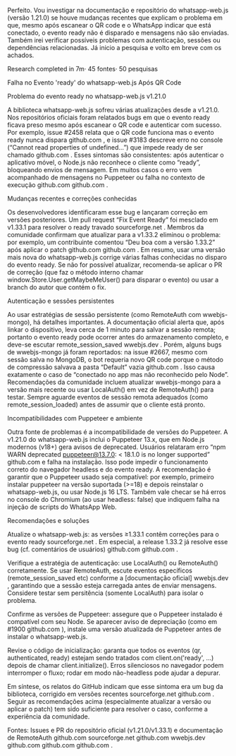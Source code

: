 Perfeito. Vou investigar na documentação e repositório do whatsapp-web.js (versão 1.21.0) se houve mudanças recentes que explicam o problema em que, mesmo após escanear o QR code e o WhatsApp indicar que está conectado, o evento ready não é disparado e mensagens não são enviadas. Também irei verificar possíveis problemas com autenticação, sessões ou dependências relacionadas. Já inicio a pesquisa e volto em breve com os achados.

Research completed in 7m· 45 fontes· 50 pesquisas

Falha no Evento 'ready' do whatsapp-web.js Após QR Code

Problema do evento ready no whatsapp-web.js v1.21.0

A biblioteca whatsapp-web.js sofreu várias atualizações desde a v1.21.0. Nos repositórios oficiais foram relatados bugs em que o evento ready ficava preso mesmo após escanear o QR code e autenticar com sucesso. Por exemplo, issue #2458 relata que o QR code funciona mas o evento ready nunca dispara
github.com
, e issue #3183 descreve erro no console (“Cannot read properties of undefined…”) que impede ready de ser chamado
github.com
. Esses sintomas são consistentes: após autenticar o aplicativo móvel, o Node.js não reconhece o cliente como “ready”, bloqueando envios de mensagem. Em muitos casos o erro vem acompanhado de mensagens no Puppeteer ou falha no contexto de execução
github.com
github.com
.

Mudanças recentes e correções conhecidas

Os desenvolvedores identificaram esse bug e lançaram correção em versões posteriores. Um pull request “Fix Event Ready” foi mesclado em v1.33.1 para resolver o ready travado
sourceforge.net
. Membros da comunidade confirmam que atualizar para a v1.33.2 eliminou o problema: por exemplo, um contribuinte comentou “Deu boa com a versão 1.33.2” após aplicar o patch
github.com
github.com
. Em resumo, usar uma versão mais nova do whatsapp-web.js corrige várias falhas conhecidas no disparo do evento ready. Se não for possível atualizar, recomenda-se aplicar o PR de correção (que faz o método interno chamar window.Store.User.getMaybeMeUser() para disparar o evento) ou usar a branch do autor que contém o fix.

Autenticação e sessões persistentes

Ao usar estratégias de sessão persistente (como RemoteAuth com wwebjs-mongo), há detalhes importantes. A documentação oficial alerta que, após linkar o dispositivo, leva cerca de 1 minuto para salvar a sessão remota; portanto o evento ready pode ocorrer antes do armazenamento completo, e deve-se escutar remote_session_saved
wwebjs.dev
. Porém, alguns bugs de wwebjs-mongo já foram reportados: na issue #2667, mesmo com sessão salva no MongoDB, o bot requeria novo QR code porque o método de compressão salvava a pasta “Default” vazia
github.com
. Isso causa exatamente o caso de “conectado no app mas não reconhecido pelo Node”. Recomendações da comunidade incluem atualizar wwebjs-mongo para a versão mais recente ou usar LocalAuth() em vez de RemoteAuth() para testar. Sempre aguarde eventos de sessão remota adequados (como remote_session_loaded) antes de assumir que o cliente está pronto.

Incompatibilidades com Puppeteer e ambiente

Outra fonte de problemas é a incompatibilidade de versões do Puppeteer. A v1.21.0 do whatsapp-web.js inclui o Puppeteer 13.x, que em Node.js modernos (v18+) gera avisos de deprecated. Usuários relataram erro “npm WARN deprecated puppeteer@13.7.0: < 18.1.0 is no longer supported”
github.com
 e falha na instalação. Isso pode impedir o funcionamento correto do navegador headless e do evento ready. A recomendação é garantir que o Puppeteer usado seja compatível: por exemplo, primeiro instalar puppeteer na versão suportada (>=18) e depois reinstalar o whatsapp-web.js, ou usar Node.js 16 LTS. Também vale checar se há erros no console do Chromium (ao usar headless: false) que indiquem falha na injeção de scripts do WhatsApp Web.

Recomendações e soluções

Atualize o whatsapp-web.js: as versões ≥1.33.1 contêm correções para o evento ready
sourceforge.net
. Em especial, a release 1.33.2 já resolve esse bug (cf. comentários de usuários)
github.com
github.com
.

Verifique a estratégia de autenticação: use LocalAuth() ou RemoteAuth() corretamente. Se usar RemoteAuth, escute eventos específicos (remote_session_saved etc) conforme a [documentação oficial]
wwebjs.dev
, garantindo que a sessão esteja carregada antes de enviar mensagens. Considere testar sem persitência (somente LocalAuth) para isolar o problema.

Confirme as versões de Puppeteer: assegure que o Puppeteer instalado é compatível com seu Node. Se aparecer aviso de depreciação (como em #1900
github.com
), instale uma versão atualizada de Puppeteer antes de instalar o whatsapp-web.js.

Revise o código de inicialização: garanta que todos os eventos (qr, authenticated, ready) estejam sendo tratados com client.on('ready', ...) depois de chamar client.initialize(). Erros silenciosos no navegador podem interromper o fluxo; rodar em modo não-headless pode ajudar a depurar.

Em síntese, os relatos do GitHub indicam que esse sintoma era um bug da biblioteca, corrigido em versões recentes
sourceforge.net
github.com
. Seguir as recomendações acima (especialmente atualizar a versão ou aplicar o patch) tem sido suficiente para resolver o caso, conforme a experiência da comunidade.

 

Fontes: Issues e PR do repositório oficial (v1.21.0/v1.33.1) e documentação de RemoteAuth
github.com
sourceforge.net
github.com
wwebjs.dev
github.com
github.com
github.com
.